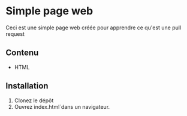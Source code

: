 # Simple page web

Ceci est une simple page web créée pour apprendre ce qu'est une pull request

## Contenu
- HTML

## Installation
1. Clonez le dépôt
2. Ouvrez ìndex.html`dans un navigateur.
